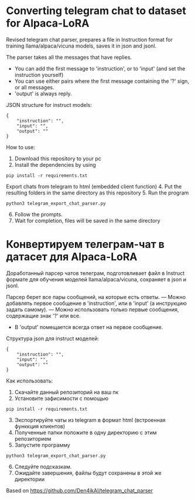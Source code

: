 # Converting telegram chat to dataset for Alpaca-LoRA
Revised telegram chat parser, prepares a file in Instruction format for training llama/alpaca/vicuna models,
saves it in json and jsonl.

The parser takes all the messages that have replies. 
- You can add the first message to 'instruction', or to 'input' (and set the instruction yourself)
- You can use either pairs where the first message containing the '?' sign, or all messages.
- 'output' is always reply.

JSON structure for instruct models:
```
{	
	"instruction": "", 
	"input": "", 
	"output": ""
}
```


How to use:
1. Download this repository to your pc
2. Install the dependencies by using
```
pip install -r requirements.txt
```
Export chats from telegram to html (embedded client function)
4. Put the resulting folders in the same directory as this repository
5. Run the program
```
python3 telegram_export_chat_parser.py
```
6. Follow the prompts.
7. Wait for completion, files will be saved in the same directory



# Конвертируем телеграм-чат в датасет для Alpaca-LoRA
Доработанный парсер чатов телеграм, подготовливает файл в Instruct формате для обучения моделей llama/alpaca/vicuna,
сохраняет в json и jsonl.

Парсер берет все пары сообщений, на которые есть ответы. 
— Можно добавлять первое сообщение в 'instruction', или в 'input' (а инструкцию задать самому).
— Можно использовать только первые сообщения, содержащие знак '?' или все.
- В 'output' помещается всегда ответ на первое сообщение.

Структура json для instruct моделей:
```
{	
	"instruction": "", 
	"input": "", 
	"output": ""
}
```

Как использовать:
1. Скачайте данный репозиторий на ваш пк
2. Установите зафисимости с помощью
```
pip install -r requirements.txt
```
3. Экспортируйте чаты из telegram в формат html (встроенная функкция клиентов)
4. Полученные папки положите в одну директорию с этим репозиторием
5. Запустите программу
```
python3 telegram_export_chat_parser.py
```
6. Следуйте подсказкам.
7. Ожидайте завершения, файлы будут сохранены в этой же директории



Based on https://github.com/Den4ikAI/telegram_chat_parser
